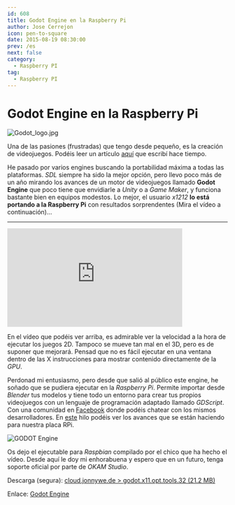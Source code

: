 ```yaml
---
id: 608
title: Godot Engine en la Raspberry Pi
author: Jose Cerrejon
icon: pen-to-square
date: 2015-08-19 08:30:00
prev: /es
next: false
category:
  - Raspberry PI
tag:
  - Raspberry PI
---
```


# Godot Engine en la Raspberry Pi

![Godot_logo.jpg](/images/2015/08/Godot_logo.jpg)

Una de las pasiones (frustradas) que tengo desde pequeño, es la creación de videojuegos. Podéis leer un artículo [aquí](/post.php?id=519) que escribí hace tiempo.

He pasado por varios engines buscando la portabilidad máxima a todas las plataformas. *SDL* siempre ha sido la mejor opción, pero llevo poco más de un año mirando los avances de un motor de videojuegos llamado **Godot Engine** que poco tiene que envidiarle a *Unity* o a *Game Maker*, y funciona bastante bien en equipos modestos. Lo mejor, el usuario *x1212* **lo está portando a la Raspberry Pi** con resultados sorprendentes (Mira el vídeo a continuación)...

- - -
<iframe width="400" height="225" src="https://www.youtube.com/embed/kNbAKmEFDEs?rel=0&amp;showinfo=0" frameborder="0" allowfullscreen></iframe>

En el vídeo que podéis ver arriba, es admirable ver la velocidad a la hora de ejecutar los juegos 2D. Tampoco se mueve tan mal en el 3D, pero es de suponer que mejorará. Pensad que no es fácil ejecutar en una ventana dentro de las X instrucciones para mostrar contenido directamente de la *GPU*.

Perdonad mi entusiasmo, pero desde que salió al público este engine, he soñado que se pudiera ejecutar en la *Raspberry Pi*. Permite importar desde *Blender* tus modelos y tiene todo un entorno para crear tus propios videojuegos con un lenguaje de programación adaptado llamado *GDScript*. Con una comunidad en [Facebook](http://www.facebook.com/groups/godotengine/) donde podéis chatear con los mismos desarrolladores. En [este](http://www.godotengine.org/forum/viewtopic.php?f=9&t=1541&start=10) hilo podéis ver los avances que se están haciendo para nuestra placa RPi.

![GODOT Engine](/images/2015/02/vgames_04.png)

Os dejo el ejecutable para *Raspbian* compilado por el chico que ha hecho el vídeo. Desde aquí le doy mi enhorabuena y espero que en un futuro, tenga soporte oficial por parte de *OKAM Studio*.

Descarga (segura): [cloud.jonnywe.de > godot.x11.opt.tools.32 (21.2 MB)](https://cloud.jonnywe.de/index.php/s/INZpEYuC06IjwDH)

Enlace: [Godot Engine](http://www.godotengine.org/wp/)